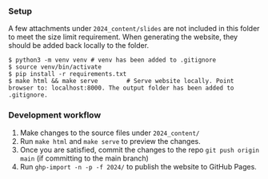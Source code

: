 ### Setup

A few attachments under `2024_content/slides` are not included in this folder to meet the size limit requirement. When generating the website, they should be added back locally to the folder.

```
$ python3 -m venv venv # venv has been added to .gitignore
$ source venv/bin/activate
$ pip install -r requirements.txt
$ make html && make serve        # Serve website locally. Point browser to: localhost:8000. The output folder has been added to .gitignore.
```

### Development workflow

1. Make changes to the source files under `2024_content/`
2. Run `make html` and `make serve` to preview the changes.
3. Once you are satisfied, commit the changes to the repo `git push origin main` (if committing to the main branch)
4. Run `ghp-import -n -p -f 2024/` to publish the website to GitHub Pages.
